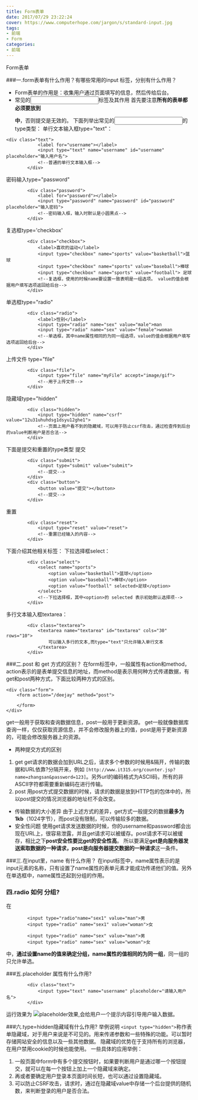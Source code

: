 ```yaml
---
title: Form表单
date: 2017/07/29 23:22:24
cover: https://www.computerhope.com/jargon/s/standard-input.jpg
tags: 
- 前端
- Form
categories: 
- 前端
---
```

Form表单
<!--more-->

###一.form表单有什么作用？有哪些常用的input 标签，分别有什么作用？
- Form表单的作用是：收集用户通过页面填写的信息，然后传给后台。
- 常见的<input>标签及其作用
首先要注意**所有的表单都必须要放到<form></form>中**，否则提交是无效的。
下面列举出常见的<input>的type类型：
单行文本输入框type="text"：
```
<div class="text">
            <label for="username"></label>
            <input type="text" name="username" id="username" placeholder="输入用户名">
            <!--普通的单行文本输入框-->
        </div>
```
密码输入type="password"
```
        <div class="password">
            <label for="password"></label>
            <input type="password" name="password" id="password" placeholder="输入密码">
            <!--密码输入框，输入时默认是小圆黑点-->
        </div>
```
复选框type='checkbox'
```
        <div class="checkbox">
            <label>喜欢的运动</label>
            <input type="checkbox" name="sports" value="basketball">篮球
            <input type="checkbox" name="sports" value="baseball">棒球
            <input type="checkbox" name="sports" value="football"> 足球
            <!--复选框，使用的时候name要设置一致表明是一组选项。 value的值会根据用户填写选项返回给后台-->
        </div>
```
单选框type="radio"
```
        <div class="radio">
            <label>性别</label>
            <input type="radio" name="sex" value="male">man
            <input type="radio" name="sex" value="female">woman
            <!--单选框，其中name属性相同的为同一组选项，value的值会根据用户填写选项返回给后台-->
        </div>
```
上传文件 type="file"
```
        <div class="file">
            <input type="file" name="myFile" accept="image/gif">
            <!--用于上传文件-->
        </div>
```
隐藏域type="hidden"
```
        <div class="hidden">
            <input type="hidden" name="csrf" value="12u31uhuhdsg1dsyu12ghe1">
            <!--页面上用户看不到的隐藏域，可以用于防止csrf攻击，通过检查传到后台的value判断用户是否合法-->
        </div>
```
下面是提交和重置的type类型
提交
```
        <div class="submit">
            <input type="submit" value="submit">
            <!--提交-->
        </div>
        <div class="button">
            <button value="提交"></button>
            <!--提交-->
        </div>
```
重置
```
        <div class="reset">
            <input type="reset" value="reset">
            <!--重置已经输入的内容-->
        </div>
```

下面介绍其他相关标签：
下拉选择框select：
```
        <div class="select">
            <select name="sports">
                <option value="basketball">篮球</option>
                <option value="baseball">棒球</option>
                <option value="football" selected>足球</option>
            </select>
            <!--下拉选择框，其中<option>的 selected 表示初始默认选择项-->
        </div>
```
多行文本输入框textarea：
```
        <div class="textarea">
            <textarea name="textarea" id="textarea" cols="30" rows="10">
                可以输入多行的文本,而type="text"只允许输入单行文本
            </textarea>
        </div>
```

###二.post 和 get 方式的区别？
在form标签中，一般属性有action和method，action表示的是表单提交信息的地址，而method是表示用何种方式传递数据，有get和post两种方式，下面比较两种方式的区别。
```
<div class="form">
    <form action="/deejay" method="post">

    </form>
</div>
```
get一般用于获取和查询数据信息，post一般用于更新资源。
get一般就像数据库查询一样，仅仅获取资源信息，并不会修改服务器上的值，post是用于更新资源的，可能会修改服务器上的资源。
- 两种提交方式的区别
1. get
get请求的数据会加到URL之后，请求多个参数的时候用&隔开，传输的数据和URL依靠?分隔开来，例如
`[http://www.it315.org/counter.jsp?name=zhangsan&password=123]`。另外url的编码格式为ASCII码，所有的非ASCII字符都需要重新编码在进行传输。
2. post
用post方式提交数据的时候，请求的数据是放到HTTP包的包体中的，所以post提交的情况浏览器的地址栏不会改变。
- 传输数据的大小差异
由于上述方式的差异，get方式一般提交的数据**最多为1kb**（1024字节），而post没有限制，可以传输较多的数据。
- 安全性问题
使用get请求发送数据的时候，你的username和password都会出现在URL上，很容易泄露，并且get请求可以被缓存。post请求不可以被缓存，相比之下**post安全性要比get的安全性高**。
所以要满足**get是向服务器发送索取数据的一种请求，post是向服务器提交数据的一种请求**这一条件。

###三.在input里，name 有什么作用？
在input标签中，name属性表示的是input元素的名称，只有设置了name属性的表单元素才能成功传递他们的值。另外在单选框中，name属性还起到分组的作用。
### 四.radio 如何 分组?
在
```
        <input type="radio"name="sex1" value="man">男
        <input type="radio" name="sex1" value="woman">女

        <input type="radio" name="sex" value="man">男
        <input type="radio" name="sex" value="woman">女
```
中，**通过设置name的值来确定分组，name属性的值相同的为同一组**，同一组的只允许单选。

###五.placeholder 属性有什么作用?
```
        <div class="text">
            <input type="text" name="username" placeholder="请输入用户名">
        </div>
```
运行效果为
![placeholder效果](http://upload-images.jianshu.io/upload_images/7113407-7313f2095d938bc7.png?imageMogr2/auto-orient/strip%7CimageView2/2/w/1240),会给用户一个提示内容引导用户输入数据。

###六.type=hidden隐藏域有什么作用? 举例说明
`<input type="hidden">`称作表单隐藏域，对于用户来说是不可见的。用来传递参数和一些特殊的功能。可以暂时存储网站安全的信息以及一些其他数据。
隐藏域的优势在于支持所有的浏览器，在用户禁用cookie的时候也能使用。
一些具体的应用举例：
1. 一般页面中form中有多个提交按钮时，如果要判断用户是通过哪一个按钮提交，就可以在每一个按钮上加上一个隐藏域来确定。
2. 再或者要确定用户登录本页面时间长短，也可以通过设置隐藏域。
3. 可以防止CSRF攻击，请求时，通过在隐藏域value中存储一个后台提供的随机数，来判断登录的用户是否合法。
